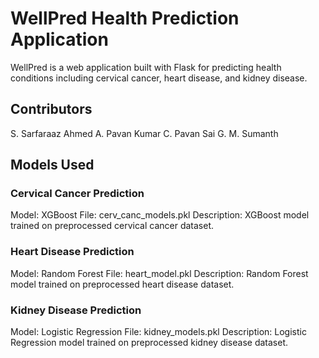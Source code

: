 # WellPred Health Prediction Application
WellPred is a web application built with Flask for predicting health conditions including cervical cancer, heart disease, and kidney disease.

## Contributors
S. Sarfaraaz Ahmed
A. Pavan Kumar
C. Pavan Sai
G. M. Sumanth

## Models Used

### Cervical Cancer Prediction

Model: XGBoost
File: cerv_canc_models.pkl
Description: XGBoost model trained on preprocessed cervical cancer dataset.


### Heart Disease Prediction

Model: Random Forest
File: heart_model.pkl
Description: Random Forest model trained on preprocessed heart disease dataset.


### Kidney Disease Prediction

Model: Logistic Regression
File: kidney_models.pkl
Description: Logistic Regression model trained on preprocessed kidney disease dataset.
